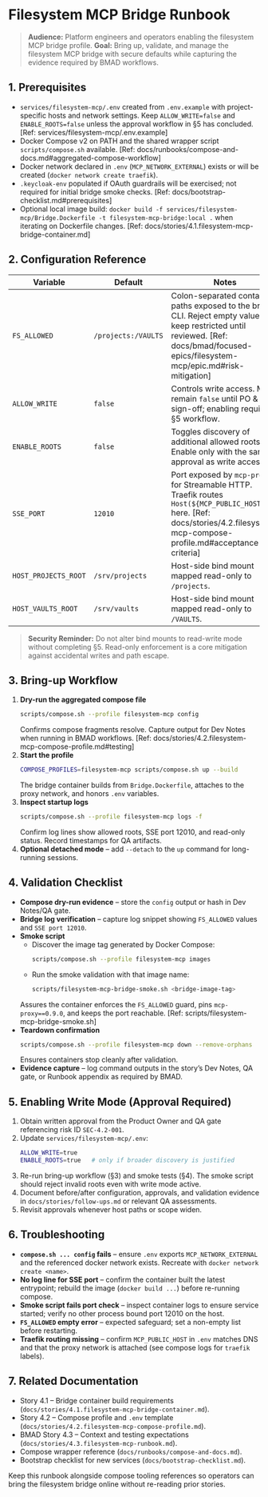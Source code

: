# Filesystem MCP Bridge Runbook

> **Audience:** Platform engineers and operators enabling the filesystem MCP bridge profile.
> **Goal:** Bring up, validate, and manage the filesystem MCP bridge with secure defaults while capturing the evidence required by BMAD workflows.

## 1. Prerequisites
- `services/filesystem-mcp/.env` created from `.env.example` with project-specific hosts and network settings. Keep `ALLOW_WRITE=false` and `ENABLE_ROOTS=false` unless the approval workflow in §5 has concluded. [Ref: services/filesystem-mcp/.env.example]
- Docker Compose v2 on PATH and the shared wrapper script `scripts/compose.sh` available. [Ref: docs/runbooks/compose-and-docs.md#aggregated-compose-workflow]
- Docker network declared in `.env` (`MCP_NETWORK_EXTERNAL`) exists or will be created (`docker network create traefik`).
- `.keycloak-env` populated if OAuth guardrails will be exercised; not required for initial bridge smoke checks. [Ref: docs/bootstrap-checklist.md#prerequisites]
- Optional local image build: `docker build -f services/filesystem-mcp/Bridge.Dockerfile -t filesystem-mcp-bridge:local .` when iterating on Dockerfile changes. [Ref: docs/stories/4.1.filesystem-mcp-bridge-container.md]

## 2. Configuration Reference

| Variable | Default | Notes |
| --- | --- | --- |
| `FS_ALLOWED` | `/projects:/VAULTS` | Colon-separated container paths exposed to the bridge CLI. Reject empty values; keep restricted until reviewed. [Ref: docs/bmad/focused-epics/filesystem-mcp/epic.md#risk-mitigation] |
| `ALLOW_WRITE` | `false` | Controls write access. Must remain `false` until PO & QA sign-off; enabling requires §5 workflow. |
| `ENABLE_ROOTS` | `false` | Toggles discovery of additional allowed roots. Enable only with the same approval as write access. |
| `SSE_PORT` | `12010` | Port exposed by `mcp-proxy` for Streamable HTTP. Traefik routes `Host(${MCP_PUBLIC_HOST})` here. [Ref: docs/stories/4.2.filesystem-mcp-compose-profile.md#acceptance-criteria] |
| `HOST_PROJECTS_ROOT` | `/srv/projects` | Host-side bind mount mapped read-only to `/projects`. |
| `HOST_VAULTS_ROOT` | `/srv/vaults` | Host-side bind mount mapped read-only to `/VAULTS`. |

> **Security Reminder:** Do not alter bind mounts to read-write mode without completing §5. Read-only enforcement is a core mitigation against accidental writes and path escape.

## 3. Bring-up Workflow
1. **Dry-run the aggregated compose file**
   ```bash
   scripts/compose.sh --profile filesystem-mcp config
   ```
   Confirms compose fragments resolve. Capture output for Dev Notes when running in BMAD workflows. [Ref: docs/stories/4.2.filesystem-mcp-compose-profile.md#testing]
2. **Start the profile**
   ```bash
   COMPOSE_PROFILES=filesystem-mcp scripts/compose.sh up --build
   ```
   The bridge container builds from `Bridge.Dockerfile`, attaches to the proxy network, and honors `.env` variables.
3. **Inspect startup logs**
   ```bash
   scripts/compose.sh --profile filesystem-mcp logs -f
   ```
   Confirm log lines show allowed roots, SSE port 12010, and read-only status. Record timestamps for QA artifacts.
4. **Optional detached mode** – add `--detach` to the `up` command for long-running sessions.

## 4. Validation Checklist
- **Compose dry-run evidence** – store the `config` output or hash in Dev Notes/QA gate.
- **Bridge log verification** – capture log snippet showing `FS_ALLOWED` values and `SSE port 12010`.
- **Smoke script**
  - Discover the image tag generated by Docker Compose:
    ```bash
    scripts/compose.sh --profile filesystem-mcp images
    ```
  - Run the smoke validation with that image name:
    ```bash
    scripts/filesystem-mcp-bridge-smoke.sh <bridge-image-tag>
    ```
  Assures the container enforces the `FS_ALLOWED` guard, pins `mcp-proxy==0.9.0`, and keeps the port reachable. [Ref: scripts/filesystem-mcp-bridge-smoke.sh]
- **Teardown confirmation**
  ```bash
  scripts/compose.sh --profile filesystem-mcp down --remove-orphans
  ```
  Ensures containers stop cleanly after validation.
- **Evidence capture** – log command outputs in the story’s Dev Notes, QA gate, or Runbook appendix as required by BMAD.

## 5. Enabling Write Mode (Approval Required)
1. Obtain written approval from the Product Owner and QA gate referencing risk ID `SEC-4.2-001`.
2. Update `services/filesystem-mcp/.env`:
   ```bash
   ALLOW_WRITE=true
   ENABLE_ROOTS=true   # only if broader discovery is justified
   ```
3. Re-run bring-up workflow (§3) and smoke tests (§4). The smoke script should reject invalid roots even with write mode active.
4. Document before/after configuration, approvals, and validation evidence in `docs/stories/follow-ups.md` or relevant QA assessments.
5. Revisit approvals whenever host paths or scope widen.

## 6. Troubleshooting
- **`compose.sh ... config` fails** – ensure `.env` exports `MCP_NETWORK_EXTERNAL` and the referenced docker network exists. Recreate with `docker network create <name>`.
- **No log line for SSE port** – confirm the container built the latest entrypoint; rebuild the image (`docker build ...`) before re-running compose.
- **Smoke script fails port check** – inspect container logs to ensure service started; verify no other process bound port 12010 on the host.
- **`FS_ALLOWED` empty error** – expected safeguard; set a non-empty list before restarting.
- **Traefik routing missing** – confirm `MCP_PUBLIC_HOST` in `.env` matches DNS and that the proxy network is attached (see compose logs for `traefik` labels).

## 7. Related Documentation
- Story 4.1 – Bridge container build requirements (`docs/stories/4.1.filesystem-mcp-bridge-container.md`).
- Story 4.2 – Compose profile and `.env` template (`docs/stories/4.2.filesystem-mcp-compose-profile.md`).
- BMAD Story 4.3 – Context and testing expectations (`docs/stories/4.3.filesystem-mcp-runbook.md`).
- Compose wrapper reference (`docs/runbooks/compose-and-docs.md`).
- Bootstrap checklist for new services (`docs/bootstrap-checklist.md`).

Keep this runbook alongside compose tooling references so operators can bring the filesystem bridge online without re-reading prior stories.
